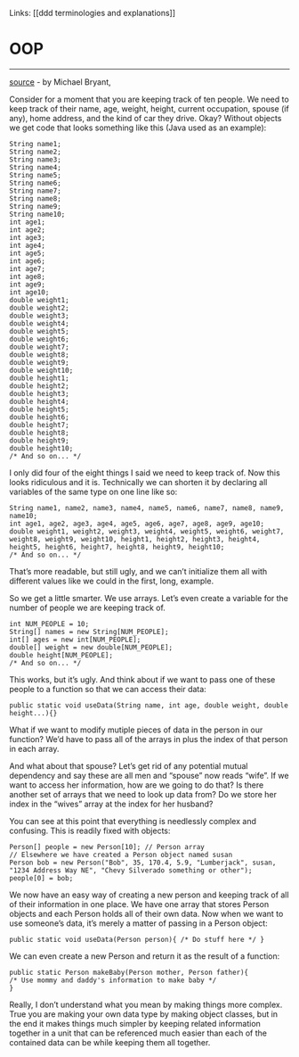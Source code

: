 Links:  [[ddd terminologies and explanations]]
# OOP

---
[source](https://www.quora.com/How-is-object-oriented-programming-useful) - by Michael Bryant, 

Consider for a moment that you are keeping track of ten people. We need to keep track of their name, age, weight, height, current occupation, spouse (if any), home address, and the kind of car they drive. Okay? Without objects we get code that looks something like this (Java used as an example):

	String name1; 
	String name2; 
	String name3; 
	String name4; 
	String name5; 
	String name6; 
	String name7; 
	String name8; 
	String name9; 
	String name10; 
	int age1; 
	int age2; 
	int age3; 
	int age4; 
	int age5; 
	int age6; 
	int age7; 
	int age8; 
	int age9; 
	int age10; 
	double weight1; 
	double weight2; 
	double weight3; 
	double weight4; 
	double weight5; 
	double weight6; 
	double weight7; 
	double weight8; 
	double weight9; 
	double weight10; 
	double height1; 
	double height2; 
	double height3; 
	double height4; 
	double height5; 
	double height6; 
	double height7; 
	double height8; 
	double height9; 
	double height10; 
	/* And so on... */

I only did four of the eight things I said we need to keep track of. Now this looks ridiculous and it is. Technically we can shorten it by declaring all variables of the same type on one line like so:

	String name1, name2, name3, name4, name5, name6, name7, name8, name9, name10; 
	int age1, age2, age3, age4, age5, age6, age7, age8, age9, age10; 
	double weight1, weight2, weight3, weight4, weight5, weight6, weight7, weight8, weight9, weight10, height1, height2, height3, height4, height5, height6, height7, height8, height9, height10; 
	/* And so on... */
	
That’s more readable, but still ugly, and we can’t initialize them all with different values like we could in the first, long, example.

So we get a little smarter. We use arrays. Let’s even create a variable for the number of people we are keeping track of.

	int NUM_PEOPLE = 10; 
	String[] names = new String[NUM_PEOPLE]; 
	int[] ages = new int[NUM_PEOPLE]; 
	double[] weight = new double[NUM_PEOPLE]; 
	double height[NUM_PEOPLE]; 
	/* And so on... */

This works, but it’s ugly. And think about if we want to pass one of these people to a function so that we can access their data:

	public static void useData(String name, int age, double weight, double height...){}

What if we want to modify mutiple pieces of data in the person in our function? We’d have to pass all of the arrays in plus the index of that person in each array.

And what about that spouse? Let’s get rid of any potential mutual dependency and say these are all men and “spouse” now reads “wife”. If we want to access her information, how are we going to do that? Is there another set of arrays that we need to look up data from? Do we store her index in the “wives” array at the index for her husband?

You can see at this point that everything is needlessly complex and confusing. This is readily fixed with objects:

	Person[] people = new Person[10]; // Person array 
	// Elsewhere we have created a Person object named susan 
	Person bob = new Person("Bob", 35, 170.4, 5.9, "Lumberjack", susan, "1234 Address Way NE", "Chevy Silverado something or other"); 
	people[0] = bob;

We now have an easy way of creating a new person and keeping track of all of their information in one place. We have one array that stores Person objects and each Person holds all of their own data. Now when we want to use someone’s data, it’s merely a matter of passing in a Person object:

	public static void useData(Person person){ /* Do stuff here */ }

We can even create a new Person and return it as the result of a function:

	public static Person makeBaby(Person mother, Person father){ 
	/* Use mommy and daddy's information to make baby */ 
	}

Really, I don’t understand what you mean by making things more complex. True you are making your own data type by making object classes, but in the end it makes things much simpler by keeping related information together in a unit that can be referenced much easier than each of the contained data can be while keeping them all together.